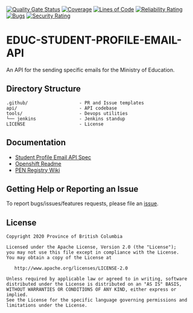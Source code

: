 [![Quality Gate Status](https://sonarcloud.io/api/project_badges/measure?project=bcgov_EDUC-STUDENT-PROFILE-EMAIL-API&metric=alert_status)](https://sonarcloud.io/dashboard?id=bcgov_EDUC-STUDENT-PROFILE-EMAIL-API)
[![Coverage](https://sonarcloud.io/api/project_badges/measure?project=bcgov_EDUC-STUDENT-PROFILE-EMAIL-API&metric=coverage)](https://sonarcloud.io/dashboard?id=bcgov_EDUC-STUDENT-PROFILE-EMAIL-API)
[![Lines of Code](https://sonarcloud.io/api/project_badges/measure?project=bcgov_EDUC-STUDENT-PROFILE-EMAIL-API&metric=ncloc)](https://sonarcloud.io/dashboard?id=bcgov_EDUC-STUDENT-PROFILE-EMAIL-API)
[![Reliability Rating](https://sonarcloud.io/api/project_badges/measure?project=bcgov_EDUC-STUDENT-PROFILE-EMAIL-API&metric=reliability_rating)](https://sonarcloud.io/dashboard?id=bcgov_EDUC-STUDENT-PROFILE-EMAIL-API)
[![Bugs](https://sonarcloud.io/api/project_badges/measure?project=bcgov_EDUC-STUDENT-PROFILE-EMAIL-API&metric=bugs)](https://sonarcloud.io/dashboard?id=bcgov_EDUC-DIGITALID-API)
[![Security Rating](https://sonarcloud.io/api/project_badges/measure?project=bcgov_EDUC-STUDENT-PROFILE-EMAIL-API&metric=security_rating)](https://sonarcloud.io/dashboard?id=bcgov_EDUC-STUDENT-PROFILE-EMAIL-API)
# EDUC-STUDENT-PROFILE-EMAIL-API
An API for the sending specific emails for the Ministry of Education.

## Directory Structure

    .github/                   - PR and Issue templates
    api/                       - API codebase
    tools/                     - Devops utilities
    └── jenkins                - Jenkins standup
    LICENSE                    - License

## Documentation

* [Student Profile Email API Spec](http://localhost/swagger-ui/index.html?url=/v3/api-docs#/)
* [Openshift Readme](tools/README.md)
* [PEN Registry Wiki](https://github.com/bcgov/EDUC-INFRA-COMMON/wiki)

## Getting Help or Reporting an Issue

To report bugs/issues/features requests, please file an [issue](https://github.com/bcgov/EDUC-STUDENT-PROFILE-EMAIL-API/issues).

## License

    Copyright 2020 Province of British Columbia

    Licensed under the Apache License, Version 2.0 (the "License");
    you may not use this file except in compliance with the License.
    You may obtain a copy of the License at

       http://www.apache.org/licenses/LICENSE-2.0

    Unless required by applicable law or agreed to in writing, software
    distributed under the License is distributed on an "AS IS" BASIS,
    WITHOUT WARRANTIES OR CONDITIONS OF ANY KIND, either express or implied.
    See the License for the specific language governing permissions and
    limitations under the License.
